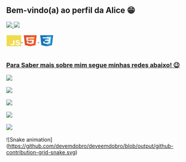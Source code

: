 ## Bem-vindo(a) ao perfil da Alice 😁



 <div>
    <a href="https://github.com/Alice142">
    <img height="180em" src="https://github-readme-stats.vercel.app/api?username=Alice142&show_icons=true&theme=synthwave&include_all_commits=true&count_private=true"/>
    <img height="180em" src="https://github-readme-stats.vercel.app/api/top-langs/?username=Alice142&layout=compact&langs_count=6&theme=tokyonight"/>

</div>

<div style="display: inline_block"><br>

  <img align="center" alt="7s" height="30" width="40" src="https://raw.githubusercontent.com/devicons/devicon/master/icons/javascript/javascript-plain.svg">
  <img align="center" alt="HTML" height="30" width="40" src="https://raw.githubusercontent.com/devicons/devicon/master/icons/html5/html5-original.svg">

 <img align="center" alt="CSS" height="30" width="40" src="https://raw.githubusercontent.com/devicons/devicon/master/icons/css3/css3-original.svg">

</div>



 <br>



### Para Saber mais sobre mim segue minhas redes abaixo! 😉

<div>


<a href="https://www.instagram.com/alice_oficial_011/" target="_blank"><img src="https://img.shields.io/badge/-Instagram-%23E4405F?style=for-the-badge&logo=instagram&logoColor=white" target="_blank"></a>
 
<a href="https://wa.me/5544998226575?text=Ol%C3%A1%20sou%20a%20Alice,%20prazer%20ja%20lhe%20respondo.%20" target="_blank"><img src="https://img.shields.io/badge/WhatsApp-25D366?style=for-the-badge&logo=whatsapp&logoColor=white"
target="_blank"></a>
 
<a href = "www.linkedin.com/in/alice-dev-dd34"><img src="https://img.shields.io/badge/LinkedIn-0077B5?style=for-the-badge&logo=linkedin&logoColor=white"></a>

<a href="https://discord.gg/MnkdrXBPHH" target="_blank"><img src="https://img.shields.io/badge/Discord-7289DA?style=for-the-badge&logo=discord&logoColor=white" target="_blank"></a>

<a href = "mailto:alice.silva.dev1@gmail.com"><img src="https://img.shields.io/badge/Gmail-D14836?style=for-the-badge&logo=gmail&logoColor=white" target="_blank"></a>


 

![Snake animation] (https://github.com/devemdobro/deveemdobro/blob/output/github-contribution-grid-snake.svg)

</div>
